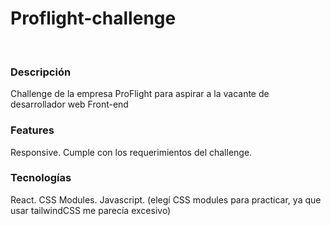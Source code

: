 # Proflight-challenge

<br/>

### Descripción

Challenge de la empresa ProFlight para aspirar a la vacante de desarrollador web Front-end

### Features

Responsive.
Cumple con los requerimientos del challenge.

### Tecnologías 

React. CSS Modules. Javascript. (elegí CSS modules para practicar, ya que usar tailwindCSS me parecía excesivo)